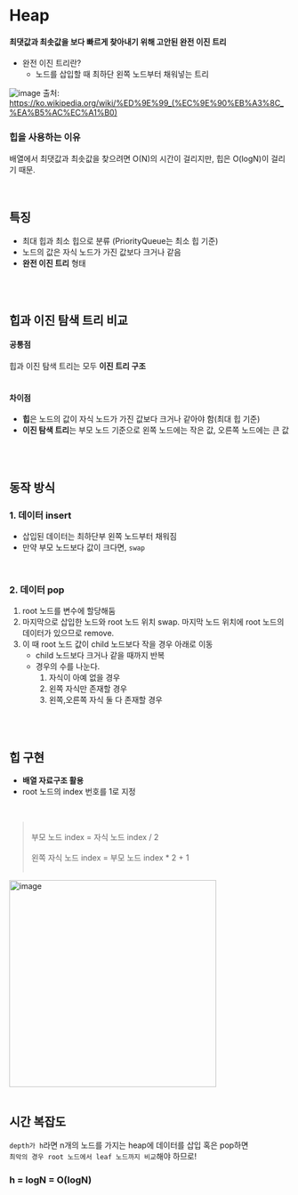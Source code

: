 # Heap

#### 최댓값과 최솟값을 보다 빠르게 찾아내기 위해 고안된 완전 이진 트리

- 완전 이진 트리란?
   - 노드를 삽입할 때 최하단 왼쪽 노드부터 채워넣는 트리

![image](https://user-images.githubusercontent.com/56334513/163342169-70bf5b0a-59be-40c1-b5d8-56be7946cb16.png)
출처: https://ko.wikipedia.org/wiki/%ED%9E%99_(%EC%9E%90%EB%A3%8C_%EA%B5%AC%EC%A1%B0)
<br>

### 힙을 사용하는 이유

배열에서 최댓값과 최솟값을 찾으려면 O(N)의 시간이 걸리지만, 힙은 O(logN)이 걸리기 때문.

<br>

## 특징

- 최대 힙과 최소 힙으로 분류 (PriorityQueue는 최소 힙 기준)
- 노드의 값은 자식 노드가 가진 값보다 크거나 같음
- **완전 이진 트리** 형태

<br>
<br>

## 힙과 이진 탐색 트리 비교

#### 공통점

힙과 이진 탐색 트리는 모두 **이진 트리 구조** <br>
<br>

#### 차이점

- **힙**은 노드의 값이 자식 노드가 가진 값보다 크거나 같아야 함(최대 힙 기준)
- **이진 탐색 트리**는 부모 노드 기준으로 왼쪽 노드에는 작은 값, 오른쪽 노드에는 큰 값

<br>
<br>

## 동작 방식

### 1. 데이터 insert

- 삽입된 데이터는 최하단부 왼쪽 노드부터 채워짐
- 만약 부모 노드보다 값이 크다면, `swap`
<br>

### 2. 데이터 pop

1. root 노드를 변수에 할당해둠 
2. 마지막으로 삽입한 노드와 root 노드 위치 swap. 마지막 노드 위치에 root 노드의 데이터가 있으므로 remove.
3. 이 때 root 노드 값이 child 노드보다 작을 경우 아래로 이동
   - child 노드보다 크거나 같을 때까지 반복
   - 경우의 수를 나눈다.
      1. 자식이 아예 없을 경우
      2. 왼쪽 자식만 존재할 경우
      3. 왼쪽,오른쪽 자식 둘 다 존재할 경우

<br>
<br>

## 힙 구현

- **배열 자료구조 활용**
- root 노드의 index 번호를 1로 지정
<br>

> <br>
> 부모 노드 index = 자식 노드 index / 2 <br>
> <br>
> 왼쪽 자식 노드 index = 부모 노드 index * 2 + 1<br>
> <br>

<img width="372" alt="image" src="https://user-images.githubusercontent.com/56334513/163349117-705543a2-be79-4a2c-8071-ea2f480f41d7.png">

<br>
<br>

## 시간 복잡도

`depth가 h`라면 n개의 노드를 가지는 heap에 데이터를 삽입 혹은 pop하면 <br>
`최악의 경우 root 노드에서 leaf 노드까지 비교`해야 하므로! <br>

### h = logN = O(logN)
